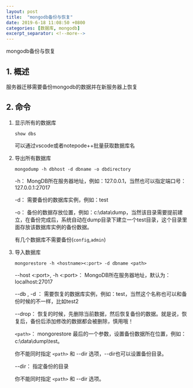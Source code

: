 ```yaml
---
layout: post
title:  "mongodb备份与恢复"
date: 2019-6-18 11:08:50 +0800
categories: [数据库, mongodb]
excerpt_separator: <!--more-->
---
```

mongodb备份与恢复
<!--more-->

## 1. 概述

服务器迁移需要备份mongodb的数据并在新服务器上恢复

## 2. 命令

1. 显示所有的数据库
    ```shell
    show dbs
    ```

    可以通过vscode或者notepode++批量获取数据库名

2. 导出所有数据库

    ```shell
    mongodump -h dbhost -d dbname -o dbdirectory
    ```
    -h：
    MongDB所在服务器地址，例如：127.0.0.1，当然也可以指定端口号：127.0.0.1:27017

    -d：
    需要备份的数据库实例，例如：test

    -o：
    备份的数据存放位置，例如：c:\data\dump，当然该目录需要提前建立，在备份完成后，系统自动在dump目录下建立一个test目录，这个目录里面存放该数据库实例的备份数据。

    有几个数据库不需要备份(`config`,`admin`)

3. 导入数据库

    ```shell
    mongorestore -h <hostname><:port> -d dbname <path>
    ```

    --host <:port>, -h <:port>：
    MongoDB所在服务器地址，默认为： localhost:27017

    --db , -d ：
    需要恢复的数据库实例，例如：test，当然这个名称也可以和备份时候的不一样，比如test2

    --drop：
    恢复的时候，先删除当前数据，然后恢复备份的数据。就是说，恢复后，备份后添加修改的数据都会被删除，慎用哦！

    `<path>`：
    mongorestore 最后的一个参数，设置备份数据所在位置，例如：c:\data\dump\test。

    你不能同时指定 `<path>` 和 --dir 选项，--dir也可以设置备份目录。

    --dir：
    指定备份的目录

    你不能同时指定 `<path>` 和 --dir 选项。



